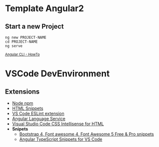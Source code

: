 # Template Angular2
## Start a new Project

```
ng new PROJECT-NAME
cd PROJECT-NAME
ng serve
```
<sup>[Angular CLI - HowTo](https://www.npmjs.com/package/@angular/cli)</sup>
# VSCode DevEnvironment
## Extensions
- [Node npm](https://marketplace.visualstudio.com/items?itemName=eg2.vscode-npm-script)
- [HTML Snippets](https://marketplace.visualstudio.com/items?itemName=abusaidm.html-snippets)
- [VS Code ESLint extension](https://marketplace.visualstudio.com/items?itemName=dbaeumer.vscode-eslint)
- [Angular Language Service](https://marketplace.visualstudio.com/items?itemName=angular.ng-template)
- [Visual Studio Code CSS Intellisense for HTML](https://marketplace.visualstudio.com/items?itemName=ecmel.vscode-html-css)
- **Snipets**
  - [Bootstrap 4, Font awesome 4, Font Awesome 5 Free & Pro snippets](https://marketplace.visualstudio.com/items?itemName=thekalinga.bootstrap4-vscode)
  - [Angular TypeScript Snippets for VS Code](https://marketplace.visualstudio.com/items?itemName=johnpapa.angular2)
